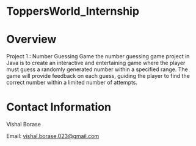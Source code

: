 # ToppersWorld_Internship

# Overview
Project 1 : Number Guessing Game 
the number guessing game project in
Java is to create an interactive and entertaining game
where the player must guess a randomly generated
number within a specified range. The game will provide
feedback on each guess, guiding the player to find the
correct number within a limited number of attempts.

# Contact Information
Vishal Borase 

Email: vishal.borase.023@gmail.com
